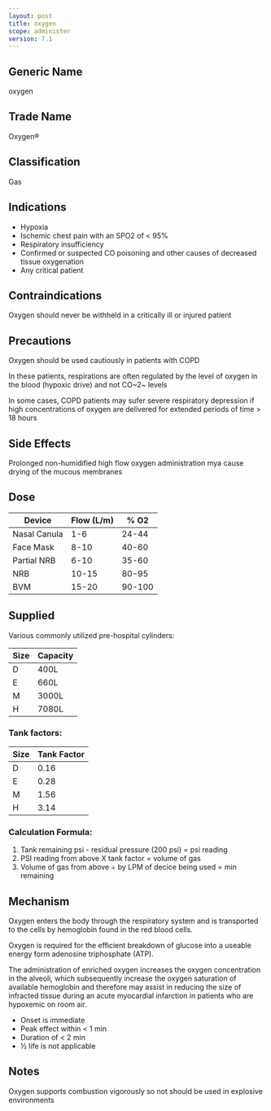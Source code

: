 ```yaml
---
layout: post
title: oxygen
scope: administer
version: 7.1
---
```


## Generic Name

oxygen

## Trade Name

Oxygen®

## Classification

Gas

## Indications

- Hypoxia
- Ischemic chest pain with an SPO2 of < 95%
- Respiratory insufficiency
- Confirmed or suspected CO poisoning and other causes of decreased tissue oxygenation
- Any critical patient

## Contraindications

Oxygen should never be withheld in a critically ill or injured patient

## Precautions

Oxygen should be used cautiously in patients with COPD

In these patients, respirations are often regulated by the level of oxygen in the blood (hypoxic drive) and not CO~2~ levels

In some cases, COPD patients may sufer severe respiratory depression if high concentrations of oxygen are delivered for extended periods of time > 18 hours

## Side Effects

Prolonged non-humidified high flow oxygen administration mya cause drying of the mucous membranes

## Dose

| Device       | Flow (L/m) | % O2   |
| ------------ | ---------- | ------ |
| Nasal Canula | 1-6        | 24-44  |
| Face Mask    | 8-10       | 40-60  |
| Partial NRB  | 6-10       | 35-60  |
| NRB          | 10-15      | 80-95  |
| BVM          | 15-20      | 90-100 |

## Supplied

Various commonly utilized pre-hospital cylinders:

| Size | Capacity |
| ---- | -------- |
| D    | 400L     |
| E    | 660L     |
| M    | 3000L    |
| H    | 7080L    |

### Tank factors:
| Size | Tank Factor |
| ---- | ----------- |
| D    | 0.16        |
| E    | 0.28        |
| M    | 1.56        |
| H    | 3.14        |

### Calculation Formula:

1) Tank remaining psi - residual pressure (200 psi) = psi reading
2) PSI reading from above X tank factor = volume of gas
3) Volume of gas from above ÷ by LPM of decice being used = min remaining

## Mechanism

Oxygen enters the body through the respiratory system and is transported to the cells by hemoglobin found in the red blood cells.

Oxygen is required for the efficient breakdown of glucose into a useable energy form adenosine triphosphate (ATP).

The administration of enriched oxygen increases the oxygen concentration in the alveoli, which subsequently increase the oxygen saturation of available hemoglobin and therefore may assist in reducing the size of infracted tissue during an acute myocardial infarction in patients who are hypoxemic on room air.

- Onset is immediate
- Peak effect within < 1 min
- Duration of < 2 min
- ½ life is not applicable

## Notes

Oxygen supports combustion vigorously so not should be used in explosive environments
